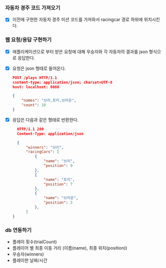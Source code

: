 ### 자동차 경주 코드 가져오기

- [x] 이전에 구현한 자동차 경주 미션 코드를 가져와서 racingcar 경로 하위에 위치시킨다.

### 웹 요청/응답 구현하기

- [x] 애플리케이션으로 부터 받은 요청에 대해 우승자와 각 자동차의 결과를 json 형식으로 응답한다.
- [x] 요청은 json 형태로 들어온다.

    ```json
    POST /plays HTTP/1.1
    content-type: application/json; charset=UTF-8
    host: localhost: 8080
    
    {
        "names": "브리,토미,브라운",
        "count": 10
    }
    ```

- [x] 응답은 다음과 같은 형태로 반환한다.
  ```json
    HTTP/1.1 200
    Content-Type: application/json

    {
        "winners": "브리",
        "racingCars": [
            {
                "name": "브리",
                "position": 9
            },
            {
                "name": "토미",
                "position": 7
            },
            {
                "name": "브라운",
                "position": 3
            },
        ]
  }
  ```

### db 연동하기

- 플레이 횟수(trialCount)
- 플레이어 별 최종 이동 거리 (이름(name), 최종 위치(position))
- 우승자(winners)
- 플레이한 날짜/시간
